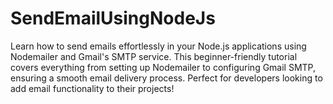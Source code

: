 # SendEmailUsingNodeJs
Learn how to send emails effortlessly in your Node.js applications using Nodemailer and Gmail's SMTP service. This beginner-friendly tutorial covers everything from setting up Nodemailer to configuring Gmail SMTP, ensuring a smooth email delivery process. Perfect for developers looking to add email functionality to their projects!
